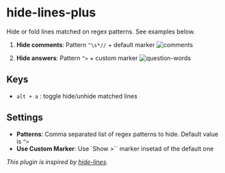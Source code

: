 # hide-lines-plus

Hide or fold lines matched on regex patterns. See examples below.

1) **Hide comments**: Pattern `^\s*//` + default marker
![comments](https://user-images.githubusercontent.com/4193335/46317472-6058be00-c5d3-11e8-869f-e7ec584fc16a.gif)

2) **Hide answers**: Pattern `^>` + custom marker
![question-words](https://user-images.githubusercontent.com/4193335/46316917-c7757300-c5d1-11e8-8214-0d9ba139d520.gif)

## Keys

* `alt + a` : toggle hide/unhide matched lines

## Settings

* **Patterns**: Comma separated list of regex patterns to hide. Default value is `^>`
* **Use Custom Marker**: Use `Show >`` marker insetad of the default one

_This plugin is inspired by [hide-lines](https://atom.io/packages/hide-lines)._
